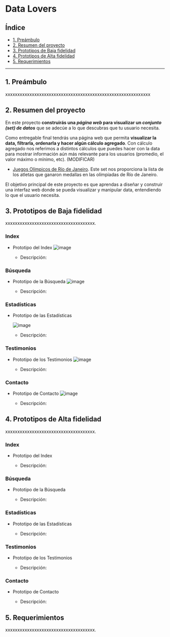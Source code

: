 # Data Lovers

## Índice

* [1. Preámbulo](#1-preámbulo)
* [2. Resumen del proyecto](#2-resumen-del-proyecto)
* [3. Prototipos de Baja fidelidad](#3-Prototipos-de-Baja-fidelidad)
* [4. Prototipos de Alta fidelidad](#4-Prototipos-de-Alta-fidelidad)
* [5. Requerimientos](#5-Requerimientos)

***

## 1. Preámbulo

xxxxxxxxxxxxxxxxxxxxxxxxxxxxxxxxxxxxxxxxxxxxxxxxxxxxxxxxxxxx


## 2. Resumen del proyecto

En este proyecto **construirás una _página web_ para visualizar un
_conjunto (set) de datos_** que se adecúe a lo que descubras que tu usuario
necesita.

Como entregable final tendrás una página web que permita **visualizar la data,
filtrarla, ordenarla y hacer algún cálculo agregado**. Con cálculo agregado
nos referimos a distintos cálculos que puedes hacer con la data para mostrar
información aún más relevante para los usuarios (promedio, el valor máximo
o mínimo, etc). (MODIFICAR)

* [Juegos Olímpicos de Río de Janeiro](src/data/athletes/athletes.json).
  Este set nos proporciona la lista de los atletas que ganaron medallas en las
  olímpiadas de Río de Janeiro.

El objetivo principal de este proyecto es que aprendas a diseñar y construir una
interfaz web donde se pueda visualizar y manipular data, entendiendo lo que el
usuario necesita.

## 3. Prototipos de Baja fidelidad

xxxxxxxxxxxxxxxxxxxxxxxxxxxxxxxxxxxxx.

### Index

- Prototipo del Index
![image](https://github.com/roxifochoag/DEV008-data-lovers/assets/46870050/eda7132a-3694-4176-8a8a-be77b55e9eef)

  

  * Descripción:

### Búsqueda

- Prototipo de la Búsqueda
![image](https://github.com/roxifochoag/DEV008-data-lovers/assets/46870050/4e1ce9a9-ec23-4ffc-a58f-10fcdfc2b045)

  

  * Descripción:
 
### Estadísticas

- Prototipo de las Estadísticas

  ![image](https://github.com/roxifochoag/DEV008-data-lovers/assets/46870050/ad9bf233-f865-4e10-9760-eb48717643d9)


  * Descripción:

### Testimonios

- Prototipo de los Testimonios
![image](https://github.com/roxifochoag/DEV008-data-lovers/assets/46870050/fbb31686-d9fc-4645-a1ce-3c296014c371)

  

  * Descripción:

### Contacto

- Prototipo de Contacto
![image](https://github.com/roxifochoag/DEV008-data-lovers/assets/46870050/123f8e4b-1171-4aeb-9917-910e842db5de)

  

  * Descripción:


## 4. Prototipos de Alta fidelidad

xxxxxxxxxxxxxxxxxxxxxxxxxxxxxxxxxxxxx.

### Index

- Prototipo del Index

  

  * Descripción:

### Búsqueda

- Prototipo de la Búsqueda

  

  * Descripción:
 
### Estadísticas

- Prototipo de las Estadísticas

  

  * Descripción:

### Testimonios

- Prototipo de los Testimonios

  

  * Descripción:

### Contacto

- Prototipo de Contacto

  

  * Descripción:

## 5. Requerimientos

xxxxxxxxxxxxxxxxxxxxxxxxxxxxxxxxxxxxx.
